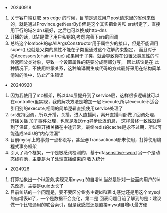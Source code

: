 
- 20240918
1. 关于客户端获取 srs edge 的时候，目前是通过用户post请求里的省份来做的，就是通过Province.getNearBy()但是这个其实把业务和 srs绑定了，直接用下行的域名dns最好，之后也可以换成http-dns
2. 开播的话，B站是做了用户私钥的,考虑完善下srs的回调
3. 总结这个lombok的@AllArgsConstructor用于属性少的接口，但是不能调用super(),也就是父类的属性不能在子类里通过这个注解约束指定，
而且对于 @Accessors(chain = true) 如果用于子类，就会导致你在设置父类属性的时候返回父类对象，导致一个设置属性的链要分成两部分写，
因此结论是在 此种情况下，不使用继承关系，这种编译期生成代码的方式最好采用在结构简单清晰的类中，防止产生错误
- 20240920
1. 因为我使用了mp框架，所以dao层提升到了service层，这样很多逻辑就可以在controller里实现，我的解决方法是增加一层
Execute,所以execute不适合引用别的execute,相同的简单逻辑直接使用service处理了
2. srs支持回调，所以开播，关播，进入直播间，离开直播间都做了回调处理，开播关播 加了事件处理，也就是发送mq异步延迟消息，
这样最终一致性就得到了保证，如果开播关播在中途异常，最终redis的cache是永不过期，所以可能造成redis的“内存泄漏”
3. 目前mysql上的事务一点都没写，甚至@Transactional都未使用，打算使用编程式事务框架
4. 引入了两个框架，一个是敏感词检测的，基于dfa[sensitive-word](https://github.com/houbb/sensitive-word)
另一个是动态线程池，主要是为了处理直播结束的 收入统计
- 2024926
1. 打算抽象出一个id服务,实现采用mysql的自增id,当然是针对一些面向用户的id先改造，主要是uuid太长了
2. 目前纠结的一个问题是，要不要区分业务主键id和表id,感觉还是用这个mysql的自增表id了，一个是数据不会变化，第二是
回表问题目前了解到的是：建议做一个比较通用的联合索引，但是我感觉还是直接mysql自增id,最方便